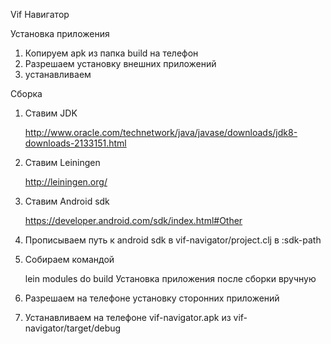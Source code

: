 Vif Навигатор

Установка приложения 

1. Копируем apk из папка build на телефон
2. Разрешаем установку внешних приложений
3. устанавливаем

Сборка

1. Ставим JDK

    http://www.oracle.com/technetwork/java/javase/downloads/jdk8-downloads-2133151.html
2. Ставим Leiningen

    http://leiningen.org/
3. Ставим Android sdk

    https://developer.android.com/sdk/index.html#Other
4. Прописываем путь к android sdk в vif-navigator/project.clj в :sdk-path
5. Собираем командой

    lein modules do build
Установка приложения после сборки вручную
1. Разрешаем на телефоне установку сторонних приложений
2. Устанавливаем на телефоне vif-navigator.apk из vif-navigator/target/debug


